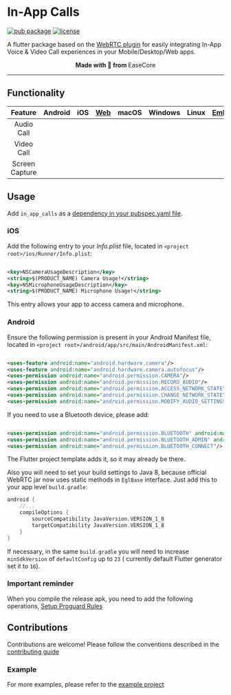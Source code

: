 # In-App Calls

[![pub package](https://img.shields.io/pub/v/in_app_calls)](https://pub.dev/packages/in_app_calls) [![license](https://img.shields.io/github/license/colman1000/in_app_calls)](https://github.com/colman1000/in_app_calls)

A flutter package based on the [WebRTC plugin](https://pub.dev/packages/flutter_webrtc) for easily integrating In-App
Voice & Video Call experiences in your Mobile/Desktop/Web apps.

<p align="center">
<strong>Made with 💖 from </strong> EaseCore 

<hr/>

## Functionality

|      Feature       | Android | iOS | [Web](https://flutter.dev/web) | macOS | Windows | Linux | [Embedded](https://github.com/sony/flutter-elinux) | [Fuchsia](https://fuchsia.dev/) |
|:------------------:|:-------:|:---:|:------------------------------:|:-----:|:-------:|:-----:|:--------------------------------------------------:|:-------------------------------:|
|     Audio Call     |         |     |                                |       |         |       |                                                    |                                 |
|     Video Call     |         |     |                                |       |         |       |                                                    |                                 |
|   Screen Capture   |         |     |                                |       |         |       |                                                    |                                 |

## Usage

Add `in_app_calls` as a [dependency in your pubspec.yaml file](https://flutter.io/using-packages/).

### iOS

Add the following entry to your _Info.plist_ file, located in `<project root>/ios/Runner/Info.plist`:

```xml

<key>NSCameraUsageDescription</key>
<string>$(PRODUCT_NAME) Camera Usage!</string>
<key>NSMicrophoneUsageDescription</key>
<string>$(PRODUCT_NAME) Microphone Usage!</string>
```

This entry allows your app to access camera and microphone.

### Android

Ensure the following permission is present in your Android Manifest file, located
in `<project root>/android/app/src/main/AndroidManifest.xml`:

```xml

<uses-feature android:name="android.hardware.camera"/>
<uses-feature android:name="android.hardware.camera.autofocus"/>
<uses-permission android:name="android.permission.CAMERA"/>
<uses-permission android:name="android.permission.RECORD_AUDIO"/>
<uses-permission android:name="android.permission.ACCESS_NETWORK_STATE"/>
<uses-permission android:name="android.permission.CHANGE_NETWORK_STATE"/>
<uses-permission android:name="android.permission.MODIFY_AUDIO_SETTINGS"/>
```

If you need to use a Bluetooth device, please add:

```xml

<uses-permission android:name="android.permission.BLUETOOTH" android:maxSdkVersion="30"/>
<uses-permission android:name="android.permission.BLUETOOTH_ADMIN" android:maxSdkVersion="30"/>
<uses-permission android:name="android.permission.BLUETOOTH_CONNECT"/>
```

The Flutter project template adds it, so it may already be there.

Also you will need to set your build settings to Java 8, because official WebRTC jar now uses static methods
in `EglBase` interface. Just add this to your app level `build.gradle`:

```groovy
android {
    //...
    compileOptions {
        sourceCompatibility JavaVersion.VERSION_1_8
        targetCompatibility JavaVersion.VERSION_1_8
    }
}
```

If necessary, in the same `build.gradle` you will need to increase `minSdkVersion` of `defaultConfig` up to `23` (
currently default Flutter generator set it to `16`).

### Important reminder

When you compile the release apk, you need to add the following operations,
[Setup Proguard Rules](https://github.com/flutter-webrtc/flutter-webrtc/commit/d32dab13b5a0bed80dd9d0f98990f107b9b514f4)

## Contributions

Contributions are welcome! Please follow the conventions described in the [contributing guide]()

### Example

For more examples, please refer to the [example project]()